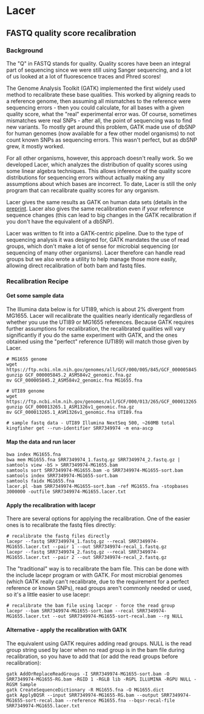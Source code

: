 # Lacer
## FASTQ quality score recalibration
### Background
The "Q" in FASTQ stands for quality. Quality scores have been an integral part of sequencing since we were still using Sanger sequencing, and a lot of us looked at a lot of fluorescence traces and Phred scores!

The Genome Analysis Toolkit (GATK) implemented the first widely used method to recalibrate these base qualities. This worked by aligning reads to a reference genome, then assuming all mismatches to the reference were sequencing errors - then you could calculate, for all bases with a given quality score, what the "real" experimental error was. Of course, sometimes mismatches were real SNPs - after all, the point of sequencing was to find new variants. To mostly get around this problem, GATK made use of dbSNP for human genomes (now available for a few other model organisms) to not count known SNPs as sequencing errors. This wasn't perfect, but as dbSNP grew, it mostly worked.

For all other organisms, however, this approach doesn't really work. So we developed Lacer, which analyzes the distribution of quality scores using some linear algebra techniques. This allows inference of the quality score distributions for sequencing errors without actually making any assumptions about which bases are incorrect. To date, Lacer is still the only program that can recalibrate quality scores for any organism.

Lacer gives the same results as GATK on human data sets (details in the [preprint](https://doi.org/10.1101/130732). Lacer also gives the same recalibration even if your reference sequence changes (this can lead to big changes in the GATK recalibration if you don't have the equivalent of a dbSNP).

Lacer was written to fit into a GATK-centric pipeline. Due to the type of sequencing analysis it was designed for, GATK mandates the use of read groups, which don't make a lot of sense for microbial sequencing (or sequencing of many other organisms). Lacer therefore can handle read groups but we also wrote a utility to help manage those more easily, allowing direct recalibration of both bam and fastq files.

### Recalibration Recipe

#### Get some sample data
The Illumina data below is for UTI89, which is about 2% divergent from MG1655. Lacer will recalibrate the qualities nearly identically regardless of whether you use the UTI89 or MG1655 references. Because GATK requires further assumptions for recalibration, the recalibrated qualities will vary significantly if you do the same experiment with GATK, and the ones obtained using the "perfect" reference (UTI89) will match those given by Lacer.
```
# MG1655 genome
wget https://ftp.ncbi.nlm.nih.gov/genomes/all/GCF/000/005/845/GCF_000005845.2_ASM584v2/GCF_000005845.2_ASM584v2_genomic.fna.gz
gunzip GCF_000005845.2_ASM584v2_genomic.fna.gz
mv GCF_000005845.2_ASM584v2_genomic.fna MG1655.fna

# UTI89 genome
wget https://ftp.ncbi.nlm.nih.gov/genomes/all/GCF/000/013/265/GCF_000013265.1_ASM1326v1/GCF_000013265.1_ASM1326v1_genomic.fna.gz
gunzip GCF_000013265.1_ASM1326v1_genomic.fna.gz
mv GCF_000013265.1_ASM1326v1_genomic.fna UTI89.fna

# sample fastq data - UTI89 Illumina NextSeq 500, ~260MB total
kingfisher get --run-identifier SRR7349974 -m ena-ascp
```

#### Map the data and run lacer
```
bwa index MG1655.fna
bwa mem MG1655.fna SRR7349974_1.fastq.gz SRR7349974_2.fastq.gz | samtools view -bS > SRR7349974-MG1655.bam
samtools sort SRR7349974-MG1655.bam -o SRR7349974-MG1655-sort.bam
samtools index SRR7349974-MG1655-sort.bam
samtools faidx MG1655.fna
lacer.pl -bam SRR7349974-MG1655-sort.bam -ref MG1655.fna -stopbases 3000000 -outfile SRR7349974-MG1655.lacer.txt
```

#### Apply the recalibration with lacepr
There are several options for applying the recalibration. One of the easier ones is to recalibrate the fastq files directly:
```
# recalibrate the fastq files directly
lacepr --fastq SRR7349974_1.fastq.gz --recal SRR7349974-MG1655.lacer.txt --pair 1 --out SRR7349974-recal_1.fastq.gz
lacepr --fastq SRR7349974_2.fastq.gz --recal SRR7349974-MG1655.lacer.txt --pair 2 --out SRR7349974-recal_2.fastq.gz
```

The "traditional" way is to recalibrate the bam file. This can be done with the include lacepr program or with GATK. For most microbial genomes (which GATK really can't recalibrate, due to the requirement for a perfect reference or known SNPs), read groups aren't commonly needed or used, so it's a little easier to use lacepr:
```
# recalibrate the bam file using lacepr - force the read group
lacepr --bam SRR7349974-MG1655-sort.bam --recal SRR7349974-MG1655.lacer.txt --out SRR7349974-MG1655-sort-recal.bam --rg NULL
```

#### Alternative - apply the recalibration with GATK
The equivalent using GATK requires adding read groups. NULL is the read group string used by lacer when no read group is in the bam file during recalibration, so you have to add that (or add the read groups before recalibration):
```
gatk AddOrReplaceReadGroups -I SRR7349974-MG1655-sort.bam -O SRR7349974-MG1655-RG.bam -RGID 1 -RGLB lib -RGPL ILLUMINA -RGPU NULL -RGSM Sample
gatk CreateSequenceDictionary -R MG1655.fna -O MG1655.dict
gatk ApplyBQSR --input SRR7349974-MG1655-RG.bam --output SRR7349974-MG1655-sort-recal.bam --reference MG1655.fna --bqsr-recal-file SRR7349974-MG1655.lacer.txt
```
